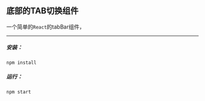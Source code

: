 ## 底部的TAB切换组件

一个简单的```React```的tabBar组件，
***************

##### 安装：
```
npm install
```
##### 运行：
```
npm start
```